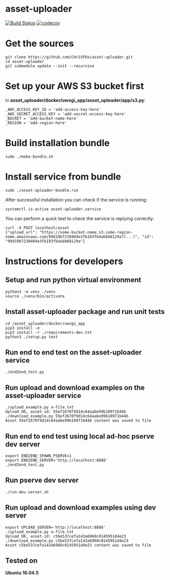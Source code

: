 # asset-uploader

[![Build Status](https://travis-ci.com/CHr15F0x/asset-uploader.svg?token=hWa4W6EnvgUqM3Wa4JzH&branch=master)](https://travis-ci.com/CHr15F0x/asset-uploader) [![codecov](https://codecov.io/gh/CHr15F0x/asset-uploader/branch/master/graph/badge.svg)](https://codecov.io/gh/CHr15F0x/asset-uploader)
# Get the sources
```
git clone https://github.com/CHr15F0x/asset-uploader.git
cd asset-uploader
git submodule update --init --recursive
```
# Set up your AWS S3 bucket first
in __asset_uploader/docker/uwsgi_app/asset_uploader/app/s3.py__:
```
_AWS_ACCESS_KEY_ID = 'add-access-key-here'
_AWS_SECRET_ACCESS_KEY = 'add-secret-access-key-here'
_BUCKET = 'add-bucket-name-here'
_REGION = 'add-region-here'
```
# Build installation bundle

```
sudo ./make-bundle.sh
```

# Install service from bundle
```
sudo ./asset-uploader-bundle.run
```
After successful installation you can check if the service is running:
```
systemctl is-active asset-uploader.service
```
You can perform a quick test to check the service is replying correctly:
```
curl -X POST localhost/asset
{"upload_url": "https://some-bucket-name.s3.some-region-name.amazonaws.com/99d19b7238404e3fb193fb4abb68129a?(...)", "id": "99d19b7238404e3fb193fb4abb68129a"}
```

# Instructions for developers
## Setup and run python virtual environment

```
python3 -m venv ./venv
source ./venv/bin/activate
```
## Install asset-uploader package and run unit tests
```
cd /asset_uploader/docker/uwsgi_app
pip3 install -e .
pip3 install -r ./requirements-dev.txt 
python3 ./setup.py test
```
## Run end to end test on the asset-uploader service
```
./end2end_test.py
```
## Run upload and download examples on the asset-uploader service
```
./upload_example.py a-file.txt 
Upload OK, asset-id: 55ef2670f9d14c64aabe99b10971b44b
./download_example.py 55ef2670f9d14c64aabe99b10971b44b
Asset 55ef2670f9d14c64aabe99b10971b44b content was saved to file
```
## Run end to end test using local ad-hoc pserve dev server
```
export END2END_SPAWN_PSERVE=1
export END2END_SERVER='http://localhost:8888'
./end2end_test.py
```
## Run pserve dev server
```
./run-dev-server.sh
```
## Run upload and download examples using dev server
```
export UPLOAD_SERVER='http://localhost:8888'
./upload_example.py a-file.txt 
Upload OK, asset-id: c5be537cefa143a6960c0145951d4e23
./download_example.py c5be537cefa143a6960c0145951d4e23
Asset c5be537cefa143a6960c0145951d4e23 content was saved to file
```
## Tested on
__Ubuntu 16.04.5__
